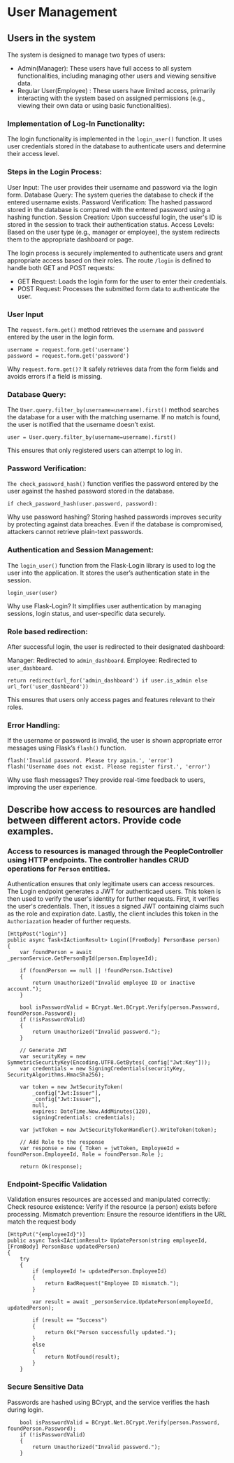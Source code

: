 # User Management

## Users in the system
The system is designed to manage two types of users:
* Admin(Manager): These users have full access to all system functionalities, including managing other users and viewing sensitive data.
* Regular User(Employee) : These users have limited access, primarily interacting with the system based on assigned permissions (e.g., viewing their own data or using basic functionalities).

### Implementation of Log-In Functionality:
The login functionality is implemented in the `login_user()` function. It uses user credentials stored in the database to authenticate users and determine their access level.

### Steps in the Login Process:
User Input: The user provides their username and password via the login form.
Database Query: The system queries the database to check if the entered username exists.
Password Verification: The hashed password stored in the database is compared with the entered password using a hashing function.
Session Creation: Upon successful login, the user's ID is stored in the session to track their authentication status.
Access Levels: Based on the user type (e.g., manager or employee), the system redirects them to the appropriate dashboard or page.

The login process is securely implemented to authenticate users and grant appropriate access based on their roles.
The route `/login` is defined to handle both GET and POST requests:
* GET Request: Loads the login form for the user to enter their credentials.
* POST Request: Processes the submitted form data to authenticate the user.

### User Input
  The `request.form.get()` method retrieves the `username` and `password` entered by the user in the login form.
```
username = request.form.get('username')
password = request.form.get('password')
```
Why `request.form.get()?`
It safely retrieves data from the form fields and avoids errors if a field is missing.

### Database Query:
The `User.query.filter_by(username=username).first()` method searches the database for a user with the matching username. If no match is found, the user is notified that the username doesn’t exist.

```user = User.query.filter_by(username=username).first()```

This ensures that only registered users can attempt to log in.

### Password Verification:
`The check_password_hash()` function verifies the password entered by the user against the hashed password stored in the database.
```
if check_password_hash(user.password, password):
```
Why use password hashing?
Storing hashed passwords improves security by protecting against data breaches. Even if the database is compromised, attackers cannot retrieve plain-text passwords.

### Authentication and Session Management:
The `login_user()` function from the Flask-Login library is used to log the user into the application. It stores the user’s authentication state in the session.
```
login_user(user)
```
Why use Flask-Login?
It simplifies user authentication by managing sessions, login status, and user-specific data securely.

### Role based redirection:

After successful login, the user is redirected to their designated dashboard:

Manager: Redirected to `admin_dashboard`.
Employee: Redirected to `user_dashboard`.
```
return redirect(url_for('admin_dashboard') if user.is_admin else url_for('user_dashboard'))
```

This ensures that users only access pages and features relevant to their roles.

### Error Handling:

If the username or password is invalid, the user is shown appropriate error messages using Flask’s `flash()` function.
```
flash('Invalid password. Please try again.', 'error')
flash('Username does not exist. Please register first.', 'error')
```

Why use flash messages?
They provide real-time feedback to users, improving the user experience.

## Describe how access to resources are handled between different actors. Provide code examples. 

### Access to resources is managed through the PeopleController using HTTP endpoints. The controller handles CRUD operations for `Person` entities.

Authentication ensures that only legitimate users can access resources. The Login endpoint generates a JWT for authenticaed users. This token is then used to verify the user's identity for further requests.
First, it verifies the user's credentials. Then, it issues a signed JWT containing claims such as the role and expiration date. Lastly, the client includes this token in the `Authoriazation` header of further requests. 


    [HttpPost("login")]
    public async Task<IActionResult> Login([FromBody] PersonBase person)
    {
        var foundPerson = await _personService.GetPersonById(person.EmployeeId);

        if (foundPerson == null || !foundPerson.IsActive)
        {
            return Unauthorized("Invalid employee ID or inactive account.");
        }

        bool isPasswordValid = BCrypt.Net.BCrypt.Verify(person.Password, foundPerson.Password);
        if (!isPasswordValid)
        {
            return Unauthorized("Invalid password.");
        }

        // Generate JWT
        var securityKey = new SymmetricSecurityKey(Encoding.UTF8.GetBytes(_config["Jwt:Key"]));
        var credentials = new SigningCredentials(securityKey, SecurityAlgorithms.HmacSha256);

        var token = new JwtSecurityToken(
            _config["Jwt:Issuer"],
            _config["Jwt:Issuer"],
            null,
            expires: DateTime.Now.AddMinutes(120),
            signingCredentials: credentials);

        var jwtToken = new JwtSecurityTokenHandler().WriteToken(token);

        // Add Role to the response
        var response = new { Token = jwtToken, EmployeeId = foundPerson.EmployeeId, Role = foundPerson.Role };

        return Ok(response);



### Endpoint-Specific Validation
Validation ensures resources are accessed and manipulated correctly: 
Check resource existence: Verify if the resource (a person) exists before processing. 
Mismatch prevention: Ensure the resource identifiers in the URL match the request body 


    [HttpPut("{employeeId}")]
    public async Task<IActionResult> UpdatePerson(string employeeId, [FromBody] PersonBase updatedPerson)
    {
        try
        {
            if (employeeId != updatedPerson.EmployeeId)
            {
                return BadRequest("Employee ID mismatch.");
            }

            var result = await _personService.UpdatePerson(employeeId, updatedPerson);

            if (result == "Success")
            {
                return Ok("Person successfully updated.");
            }
            else
            {
                return NotFound(result);
            }
        }




### Secure Sensitive Data 
Passwords are hashed using BCrypt, and the service verifies the hash during login. 

        bool isPasswordValid = BCrypt.Net.BCrypt.Verify(person.Password, foundPerson.Password);
        if (!isPasswordValid)
        {
            return Unauthorized("Invalid password.");
        }

